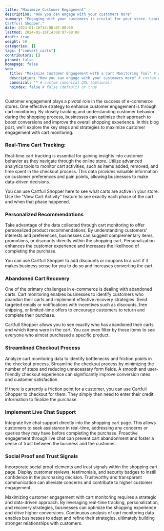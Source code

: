 ```yaml
---
title: "Maximize Customer Engagement"
description: "How you can engage with your customers more"
summary: "Engaging with your customers is crucial for your store. Learn how to with
Cartfull Shopper."
date: 2024-01-16T14:08:07-08:00
lastmod: 2024-01-16T14:08:07-08:00
draft: true
weight: 50
categories: []
tags: ["convert carts"]
contributors: []
pinned: false
homepage: false
seo:
  title: "Maximize Customer Engagement with a Cart Monitoring Tool" # custom title (optional)
  description: "How you can engage with your customers more" # custom description (recommended)
  canonical: "" # custom canonical URL (optional)
  noindex: false # false (default) or true
---
```


Customer engagement plays a pivotal role in the success of e-commerce stores. One
effective strategy to enhance customer engagement is through cart monitoring. By closely
tracking and understanding customer behavior during the shopping process, businesses can
optimize their approach to boost conversions and improve the overall shopping experience.
In this blog post, we'll explore the key steps and strategies to maximize customer
engagement with cart monitoring.

### Real-Time Cart Tracking: 

Real-time cart tracking is essential for gaining insights into customer behavior as they
navigate through the online store. Utilize advanced analytics tools to monitor cart
activities, such as items added, removed, and time spent in the checkout process. This
data provides valuable information on customer preferences and pain points, allowing
businesses to make data-driven decisions.

You can use Cartfull Shopper here to see what carts are active in your store. Use the
"View Cart Activity" feature to see exactly each phase of the cart and when that phase
happened.

### Personalized Recommendations

Take advantage of the data collected through cart monitoring to offer personalized product
recommendations. By understanding customers' interests and preferences, businesses can
suggest complementary items, promotions, or discounts directly within the shopping cart.
Personalization enhances the customer experience and increases the likelihood of
completing the purchase.

You can use Cartfull Shopper to add discounts or coupons to a cart if it makes business
sense for you to do so and increases converting the cart.

### Abandoned Cart Recovery

One of the primary challenges in e-commerce is dealing with abandoned carts. Cart
monitoring enables businesses to identify customers who abandon their carts and implement
effective recovery strategies. Send targeted emails or notifications with incentives such
as discounts, free shipping, or limited-time offers to encourage customers to return and
complete their purchase.

Cartfull Shopper allows you to see exactly who has abandoned their carts and which items
were in the cart. You can even filter by those items to see everyone who almost purchased
a specific product.

### Streamlined Checkout Process

Analyze cart monitoring data to identify bottlenecks and
friction points in the checkout process. Streamline the checkout process by minimizing the
number of steps and reducing unnecessary form fields. A smooth and user-friendly checkout
experience can significantly improve conversion rates and customer satisfaction.

If there is currently a friction point for a customer, you can use Cartfull Shopper to
checkout for them. They simply then need to enter their credit information to finalize the
purchase.

### Implement Live Chat Support
Integrate live chat support directly into the shopping cart page. This allows customers to
seek assistance in real-time, addressing any concerns or queries they may have before
completing the purchase. Proactive engagement through live chat can prevent cart
abandonment and foster a sense of trust between the business and the customer.

### Social Proof and Trust Signals

Incorporate social proof elements and trust signals within the shopping cart page. Display
customer reviews, testimonials, and security badges to instill confidence in the
purchasing decision. Trustworthy and transparent communication can alleviate concerns and
contribute to higher customer engagement.

Maximizing customer engagement with cart monitoring requires a strategic and data-driven
approach. By leveraging real-time tracking, personalization, and recovery strategies,
businesses can optimize the shopping experience and drive higher conversions. Continuous
analysis of cart monitoring data enables businesses to adapt and refine their strategies,
ultimately building stronger relationships with customers.
